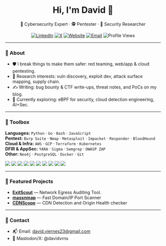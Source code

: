 <!-- PROFILE README: github.com/davidvrns/davidvrns -->

<h1 align="center">Hi, I'm David 👋</h1>
<p align="center">
  🔐 Cybersecurity Expert · 🕵️ Pentester · 🔭 Security Researcher
</p>

<p align="center">
  <a href="https://linkedin.com/in/davidvrns"><img alt="LinkedIn" src="https://img.shields.io/badge/LinkedIn-0A66C2?logo=linkedin&logoColor=white"></a>
  <a href="https://twitter.com/davidvrns"><img alt="X" src="https://img.shields.io/badge/X-000000?logo=x&logoColor=white"></a>
  <a href="https://davidvrns.github.io"><img alt="Website" src="https://img.shields.io/badge/Website-181717?logo=githubpages&logoColor=white"></a>
  <a href="mailto:david.viernes23@gmail.com"><img alt="Email" src="https://img.shields.io/badge/Email-0078D4?logo=microsoftoutlook&logoColor=white"></a>
  <img alt="Profile Views" src="https://komarev.com/ghpvc/?username=davidvrns&color=blue">
</p>

---

### 🧭 About
- 🛡️ I break things to make them safer: red teaming, web/app & cloud pentesting.
- 🧪 Research interests: vuln discovery, exploit dev, attack surface mapping, supply chain.
- ✍️ Writing: bug bounty & CTF write-ups, threat notes, and PoCs on my blog.
- 🌱 Currently exploring: eBPF for security, cloud detection engineering, AI+Sec.

---

### 🧰 Toolbox
**Languages:** `Python` · `Go` · `Bash` · `JavaScript`  
**Pentest:** `Burp Suite` · `Nmap` · `Metasploit` · `Impacket` · `Responder` · `BloodHound`  
**Cloud & Infra:** `AWS` · `GCP` · `Terraform` · `Kubernetes`  
**DFIR & AppSec:** `YARA` · `Sigma` · `Semgrep` · `OWASP ZAP`  
**Other:** `Neo4j` · `PostgreSQL` · `Docker` · `Git`

<p>
  <img src="https://img.shields.io/badge/Python-3776AB?logo=python&logoColor=white">
  <img src="https://img.shields.io/badge/Go-00ADD8?logo=go&logoColor=white">
  <img src="https://img.shields.io/badge/Bash-121011?logo=gnubash&logoColor=white">
  <img src="https://img.shields.io/badge/Nmap-4682B4?logo=linux&logoColor=white">
  <img src="https://img.shields.io/badge/Burp_Suite-FF7139?logo=mozilla&logoColor=white">
  <img src="https://img.shields.io/badge/Impacket-2C3E50">
  <img src="https://img.shields.io/badge/AWS-232F3E?logo=amazonaws&logoColor=white">
  <img src="https://img.shields.io/badge/Kubernetes-326CE5?logo=kubernetes&logoColor=white">
  <img src="https://img.shields.io/badge/Terraform-844FBA?logo=terraform&logoColor=white">
  <img src="https://img.shields.io/badge/Semgrep-000000?logo=semgrep&logoColor=white">
</p>

---

### 📌 Featured Projects
- **[ExitScout](https://github.com/davidvrns/ExitScout)** — Network Egress Auditing Tool.
- **[massnmap](https://github.com/davidvrns/massnmap)** — Fast Domain/IP Port Scanner
- **[CDNScope](https://github.com/davidvrns/CDNScope)** — CDN Detection and Origin Health checker

---

### 📣 Contact
- 📬 Email: david.viernes23@gmail.com
- 📢 Mastodon/X: @davidvrns
